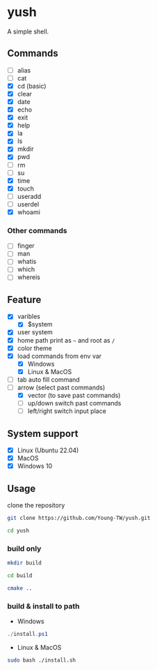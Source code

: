 # yush

A simple shell.  

## Commands

- [ ] alias
- [ ] cat
- [x] cd (basic)
- [x] clear
- [x] date
- [x] echo
- [x] exit
- [x] help
- [x] la
- [x] ls
- [x] mkdir
- [x] pwd
- [ ] rm
- [ ] su
- [x] time
- [x] touch
- [ ] useradd
- [ ] userdel
- [x] whoami

### Other commands

- [ ] finger
- [ ] man
- [ ] whatis
- [ ] which
- [ ] whereis

## Feature

- [x] varibles
    - [x] $system
- [x] user system
- [x] home path print as `~` and root as `/`
- [x] color theme
- [x] load commands from env var
    - [x] Windows
    - [x] Linux & MacOS
- [ ] tab auto fill command
- [ ] arrow (select past commands)
    - [x] vector (to save past commands)
    - [ ] up/down switch past commands
    - [ ] left/right switch input place

## System support

- [x] Linux (Ubuntu 22.04)
- [x] MacOS
- [x] Windows 10

## Usage

clone the repository  

```sh
git clone https://github.com/Young-TW/yush.git

cd yush
```

### build only

```sh
mkdir build

cd build

cmake ..
```

### build & install to path

- Windows 

```ps1
./install.ps1
```

- Linux & MacOS 

```sh
sudo bash ./install.sh
```